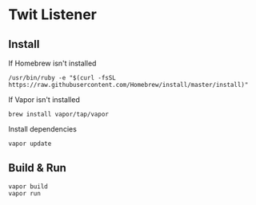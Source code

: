 # Twit Listener

## Install

If Homebrew isn't installed
```
/usr/bin/ruby -e "$(curl -fsSL https://raw.githubusercontent.com/Homebrew/install/master/install)"
```

If Vapor isn't installed
```
brew install vapor/tap/vapor
```

Install dependencies

```
vapor update
```

## Build & Run

```
vapor build
vapor run
```

